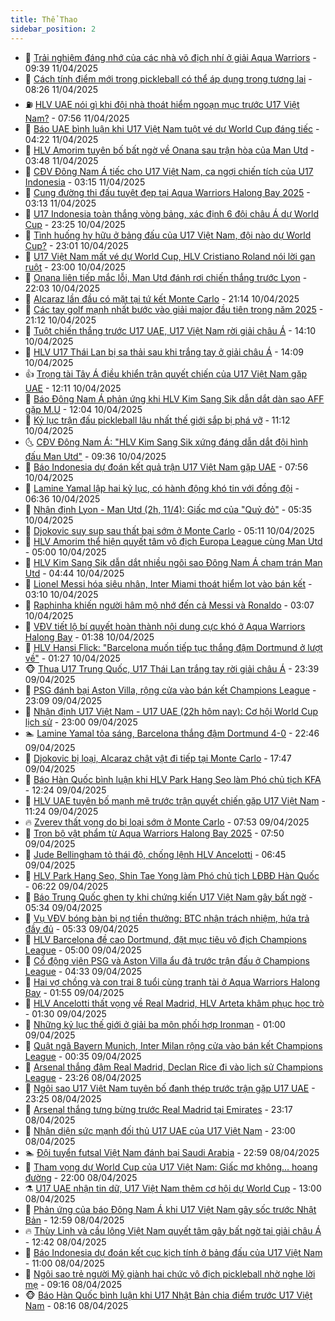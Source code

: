 ```yaml
---
title: Thể Thao
sidebar_position: 2
---
```


<!-- dantri-the-thao:START -->
- 🎡 [Trải nghiệm đáng nhớ của các nhà vô địch nhí ở giải Aqua Warriors](https://dantri.com.vn/the-thao/trai-nghiem-dang-nho-cua-cac-nha-vo-dich-nhi-o-giai-aqua-warriors-20250411161120484.htm) - 09:39 11/04/2025
- 💯 [Cách tính điểm mới trong pickleball có thể áp dụng trong tương lai](https://dantri.com.vn/the-thao/cach-tinh-diem-moi-trong-pickleball-co-the-ap-dung-trong-tuong-lai-20250411143423012.htm) - 08:26 11/04/2025
- ⛽️ [HLV UAE nói gì khi đội nhà thoát hiểm ngoạn mục trước U17 Việt Nam?](https://dantri.com.vn/the-thao/hlv-uae-noi-gi-khi-doi-nha-thoat-hiem-ngoan-muc-truoc-u17-viet-nam-20250411123424348.htm) - 07:56 11/04/2025
- 💃 [Báo UAE bình luận khi U17 Việt Nam tuột vé dự World Cup đáng tiếc](https://dantri.com.vn/the-thao/bao-uae-binh-luan-khi-u17-viet-nam-tuot-ve-du-world-cup-dang-tiec-20250411102238925.htm) - 04:22 11/04/2025
- 🌈 [HLV Amorim tuyên bố bất ngờ về Onana sau trận hòa của Man Utd](https://dantri.com.vn/the-thao/hlv-amorim-tuyen-bo-bat-ngo-ve-onana-sau-tran-hoa-cua-man-utd-20250411104256286.htm) - 03:48 11/04/2025
- 🦅 [CĐV Đông Nam Á tiếc cho U17 Việt Nam, ca ngợi chiến tích của U17 Indonesia](https://dantri.com.vn/the-thao/cdv-dong-nam-a-tiec-cho-u17-viet-nam-ca-ngoi-chien-tich-cua-u17-indonesia-20250411085819762.htm) - 03:15 11/04/2025
- 🌝 [Cung đường thi đấu tuyệt đẹp tại Aqua Warriors Halong Bay 2025](https://dantri.com.vn/the-thao/cung-duong-thi-dau-tuyet-dep-tai-aqua-warriors-halong-bay-2025-20250411081003018.htm) - 03:13 11/04/2025
- 🚀 [U17 Indonesia toàn thắng vòng bảng, xác định 6 đội châu Á dự World Cup](https://dantri.com.vn/the-thao/u17-indonesia-toan-thang-vong-bang-xac-dinh-6-doi-chau-a-du-world-cup-20250411062436660.htm) - 23:25 10/04/2025
- 🎉 [Tình huống hy hữu ở bảng đấu của U17 Việt Nam, đội nào dự World Cup?](https://dantri.com.vn/the-thao/tinh-huong-hy-huu-o-bang-dau-cua-u17-viet-nam-doi-nao-du-world-cup-20250411011951636.htm) - 23:01 10/04/2025
- 📝 [U17 Việt Nam mất vé dự World Cup, HLV Cristiano Roland nói lời gan ruột](https://dantri.com.vn/the-thao/u17-viet-nam-mat-ve-du-world-cup-hlv-cristiano-roland-noi-loi-gan-ruot-20250411060426064.htm) - 23:00 10/04/2025
- 🦄 [Onana liên tiếp mắc lỗi, Man Utd đánh rơi chiến thắng trước Lyon](https://dantri.com.vn/the-thao/onana-lien-tiep-mac-loi-man-utd-danh-roi-chien-thang-truoc-lyon-20250411050321327.htm) - 22:03 10/04/2025
- 🎉 [Alcaraz lần đầu có mặt tại tứ kết Monte Carlo](https://dantri.com.vn/the-thao/alcaraz-lan-dau-co-mat-tai-tu-ket-monte-carlo-20250411053119625.htm) - 21:14 10/04/2025
- 💼 [Các tay golf mạnh nhất bước vào giải major đầu tiên trong năm 2025](https://dantri.com.vn/the-thao/cac-tay-golf-manh-nhat-buoc-vao-giai-major-dau-tien-trong-nam-2025-20250410221948466.htm) - 21:12 10/04/2025
- 🤡 [Tuột chiến thắng trước U17 UAE, U17 Việt Nam rời giải châu Á](https://dantri.com.vn/the-thao/tuot-chien-thang-truoc-u17-uae-u17-viet-nam-roi-giai-chau-a-20250410211002483.htm) - 14:10 10/04/2025
- 🦆 [HLV U17 Thái Lan bị sa thải sau khi trắng tay ở giải châu Á](https://dantri.com.vn/the-thao/hlv-u17-thai-lan-bi-sa-thai-sau-khi-trang-tay-o-giai-chau-a-20250410211758093.htm) - 14:09 10/04/2025
- 👍 [Trọng tài Tây Á điều khiển trận quyết chiến của U17 Việt Nam gặp UAE](https://dantri.com.vn/the-thao/trong-tai-tay-a-dieu-khien-tran-quyet-chien-cua-u17-viet-nam-gap-uae-20250410191109594.htm) - 12:11 10/04/2025
- 💼 [Báo Đông Nam Á phản ứng khi HLV Kim Sang Sik dẫn dắt dàn sao AFF gặp M.U](https://dantri.com.vn/the-thao/bao-dong-nam-a-phan-ung-khi-hlv-kim-sang-sik-dan-dat-dan-sao-aff-gap-mu-20250410184344456.htm) - 12:04 10/04/2025
- 🦒 [Kỷ lục trận đấu pickleball lâu nhất thế giới sắp bị phá vỡ](https://dantri.com.vn/the-thao/ky-luc-tran-dau-pickleball-lau-nhat-the-gioi-sap-bi-pha-vo-20250410140549345.htm) - 11:12 10/04/2025
- 🌜 [CĐV Đông Nam Á: &quot;HLV Kim Sang Sik xứng đáng dẫn dắt đội hình đấu Man Utd&quot;](https://dantri.com.vn/the-thao/cdv-dong-nam-a-hlv-kim-sang-sik-xung-dang-dan-dat-doi-hinh-dau-man-utd-20250410142704791.htm) - 09:36 10/04/2025
- 🦆 [Báo Indonesia dự đoán kết quả trận U17 Việt Nam gặp UAE](https://dantri.com.vn/the-thao/bao-indonesia-du-doan-ket-qua-tran-u17-viet-nam-gap-uae-20250410135613117.htm) - 07:56 10/04/2025
- 💪 [Lamine Yamal lập hai kỷ lục, có hành động khó tin với đồng đội](https://dantri.com.vn/the-thao/lamine-yamal-lap-hai-ky-luc-co-hanh-dong-kho-tin-voi-dong-doi-20250410133652438.htm) - 06:36 10/04/2025
- 🧠 [Nhận định Lyon - Man Utd &lpar;2h, 11/4&rpar;: Giấc mơ của &quot;Quỷ đỏ&quot;](https://dantri.com.vn/the-thao/nhan-dinh-lyon-man-utd-2h-114-giac-mo-cua-quy-do-20250410123308020.htm) - 05:35 10/04/2025
- 🦄 [Djokovic suy sụp sau thất bại sớm ở Monte Carlo](https://dantri.com.vn/the-thao/djokovic-suy-sup-sau-that-bai-som-o-monte-carlo-20250410121128153.htm) - 05:11 10/04/2025
- 🥸 [HLV Amorim thể hiện quyết tâm vô địch Europa League cùng Man Utd](https://dantri.com.vn/the-thao/hlv-amorim-the-hien-quyet-tam-vo-dich-europa-league-cung-man-utd-20250410075909476.htm) - 05:00 10/04/2025
- 🤠 [HLV Kim Sang Sik dẫn dắt nhiều ngôi sao Đông Nam Á chạm trán Man Utd](https://dantri.com.vn/the-thao/hlv-kim-sang-sik-dan-dat-nhieu-ngoi-sao-dong-nam-a-cham-tran-man-utd-20250410114429335.htm) - 04:44 10/04/2025
- 👺 [Lionel Messi hóa siêu nhân, Inter Miami thoát hiểm lọt vào bán kết](https://dantri.com.vn/the-thao/lionel-messi-hoa-sieu-nhan-inter-miami-thoat-hiem-lot-vao-ban-ket-20250410095400963.htm) - 03:10 10/04/2025
- 📝 [Raphinha khiến người hâm mộ nhớ đến cả Messi và Ronaldo](https://dantri.com.vn/the-thao/raphinha-khien-nguoi-ham-mo-nho-den-ca-messi-va-ronaldo-20250410094133480.htm) - 03:07 10/04/2025
- 🦆 [VĐV tiết lộ bí quyết hoàn thành nội dung cực khó ở Aqua Warriors Halong Bay](https://dantri.com.vn/the-thao/vdv-tiet-lo-bi-quyet-hoan-thanh-noi-dung-cuc-kho-o-aqua-warriors-halong-bay-20250409234151399.htm) - 01:38 10/04/2025
- 🥳 [HLV Hansi Flick: &quot;Barcelona muốn tiếp tục thắng đậm Dortmund ở lượt về&quot;](https://dantri.com.vn/the-thao/hlv-hansi-flick-barcelona-muon-tiep-tuc-thang-dam-dortmund-o-luot-ve-20250410070958847.htm) - 01:27 10/04/2025
- 🐵 [Thua U17 Trung Quốc, U17 Thái Lan trắng tay rời giải châu Á](https://dantri.com.vn/the-thao/thua-u17-trung-quoc-u17-thai-lan-trang-tay-roi-giai-chau-a-20250410063703064.htm) - 23:39 09/04/2025
- 🤩 [PSG đánh bại Aston Villa, rộng cửa vào bán kết Champions League](https://dantri.com.vn/the-thao/psg-danh-bai-aston-villa-rong-cua-vao-ban-ket-champions-league-20250410060356416.htm) - 23:09 09/04/2025
- 🤠 [Nhận định U17 Việt Nam - U17 UAE &lpar;22h hôm nay&rpar;: Cơ hội World Cup lịch sử](https://dantri.com.vn/the-thao/nhan-dinh-u17-viet-nam-u17-uae-22h-hom-nay-co-hoi-world-cup-lich-su-20250408154417643.htm) - 23:00 09/04/2025
- 🏊 [Lamine Yamal tỏa sáng, Barcelona thắng đậm Dortmund 4-0](https://dantri.com.vn/the-thao/lamine-yamal-toa-sang-barcelona-thang-dam-dortmund-4-0-20250410054630676.htm) - 22:46 09/04/2025
- 🗽 [Djokovic bị loại, Alcaraz chật vật đi tiếp tại Monte Carlo](https://dantri.com.vn/the-thao/djokovic-bi-loai-alcaraz-chat-vat-di-tiep-tai-monte-carlo-20250409234653352.htm) - 17:47 09/04/2025
- 🚀 [Báo Hàn Quốc bình luận khi HLV Park Hang Seo làm Phó chủ tịch KFA](https://dantri.com.vn/the-thao/bao-han-quoc-binh-luan-khi-hlv-park-hang-seo-lam-pho-chu-tich-kfa-20250409192431689.htm) - 12:24 09/04/2025
- 🎉 [HLV UAE tuyên bố mạnh mẽ trước trận quyết chiến gặp U17 Việt Nam](https://dantri.com.vn/the-thao/hlv-uae-tuyen-bo-manh-me-truoc-tran-quyet-chien-gap-u17-viet-nam-20250409182356692.htm) - 11:24 09/04/2025
- 🔥 [Zverev thất vọng do bị loại sớm ở Monte Carlo](https://dantri.com.vn/the-thao/zverev-that-vong-do-bi-loai-som-o-monte-carlo-20250409145302403.htm) - 07:53 09/04/2025
- 🎉 [Trọn bộ vật phẩm từ Aqua Warriors Halong Bay 2025](https://dantri.com.vn/the-thao/tron-bo-vat-pham-tu-aqua-warriors-halong-bay-2025-20250409142908003.htm) - 07:50 09/04/2025
- 🎡 [Jude Bellingham tỏ thái độ, chống lệnh HLV Ancelotti](https://dantri.com.vn/the-thao/jude-bellingham-to-thai-do-chong-lenh-hlv-ancelotti-20250409132927793.htm) - 06:45 09/04/2025
- 🐻 [HLV Park Hang Seo, Shin Tae Yong làm Phó chủ tịch LĐBĐ Hàn Quốc](https://dantri.com.vn/the-thao/hlv-park-hang-seo-shin-tae-yong-lam-pho-chu-tich-ldbd-han-quoc-20250409135215802.htm) - 06:22 09/04/2025
- 🌊 [Báo Trung Quốc ghen tỵ khi chứng kiến U17 Việt Nam gây bất ngờ](https://dantri.com.vn/the-thao/bao-trung-quoc-ghen-ty-khi-chung-kien-u17-viet-nam-gay-bat-ngo-20250409113304338.htm) - 05:34 09/04/2025
- 💃 [Vụ VĐV bóng bàn bị nợ tiền thưởng: BTC nhận trách nhiệm, hứa trả đầy đủ](https://dantri.com.vn/the-thao/vu-vdv-bong-ban-bi-no-tien-thuong-btc-nhan-trach-nhiem-hua-tra-day-du-20250409131947164.htm) - 05:33 09/04/2025
- 🤔 [HLV Barcelona đề cao Dortmund, đặt mục tiêu vô địch Champions League](https://dantri.com.vn/the-thao/hlv-barcelona-de-cao-dortmund-dat-muc-tieu-vo-dich-champions-league-20250409085903800.htm) - 05:00 09/04/2025
- 🤭 [Cổ động viên PSG và Aston Villa ẩu đả trước trận đấu ở Champions League](https://dantri.com.vn/the-thao/co-dong-vien-psg-va-aston-villa-au-da-truoc-tran-dau-o-champions-league-20250409105207552.htm) - 04:33 09/04/2025
- 👹 [Hai vợ chồng và con trai 8 tuổi cùng tranh tài ở Aqua Warriors Halong Bay](https://dantri.com.vn/the-thao/hai-vo-chong-va-con-trai-8-tuoi-cung-tranh-tai-o-aqua-warriors-halong-bay-20250409001859331.htm) - 01:55 09/04/2025
- 🗽 [HLV Ancelotti thất vọng về Real Madrid, HLV Arteta khâm phục học trò](https://dantri.com.vn/the-thao/hlv-ancelotti-that-vong-ve-real-madrid-hlv-arteta-kham-phuc-hoc-tro-20250409073536617.htm) - 01:30 09/04/2025
- 🥳 [Những kỷ lục thế giới ở giải ba môn phối hợp Ironman](https://dantri.com.vn/the-thao/nhung-ky-luc-the-gioi-o-giai-ba-mon-phoi-hop-ironman-20250408133031099.htm) - 01:00 09/04/2025
- 💃 [Quật ngã Bayern Munich, Inter Milan rộng cửa vào bán kết Champions League](https://dantri.com.vn/the-thao/quat-nga-bayern-munich-inter-milan-rong-cua-vao-ban-ket-champions-league-20250409073457004.htm) - 00:35 09/04/2025
- 🧰 [Arsenal thắng đậm Real Madrid, Declan Rice đi vào lịch sử Champions League](https://dantri.com.vn/the-thao/arsenal-thang-dam-real-madrid-declan-rice-di-vao-lich-su-champions-league-20250409053509050.htm) - 23:26 08/04/2025
- 💪 [Ngôi sao U17 Việt Nam tuyên bố đanh thép trước trận gặp U17 UAE](https://dantri.com.vn/the-thao/ngoi-sao-u17-viet-nam-tuyen-bo-danh-thep-truoc-tran-gap-u17-uae-20250409064953401.htm) - 23:25 08/04/2025
- 🚀 [Arsenal thắng tưng bừng trước Real Madrid tại Emirates](https://dantri.com.vn/the-thao/arsenal-thang-tung-bung-truoc-real-madrid-tai-emirates-20250409061729567.htm) - 23:17 08/04/2025
- 🤠 [Nhận diện sức mạnh đối thủ U17 UAE của U17 Việt Nam](https://dantri.com.vn/the-thao/nhan-dien-suc-manh-doi-thu-u17-uae-cua-u17-viet-nam-20250408130114243.htm) - 23:00 08/04/2025
- 🏊 [Đội tuyển futsal Việt Nam đánh bại Saudi Arabia](https://dantri.com.vn/the-thao/doi-tuyen-futsal-viet-nam-danh-bai-saudi-arabia-20250409011049019.htm) - 22:59 08/04/2025
- 🦄 [Tham vọng dự World Cup của U17 Việt Nam: Giấc mơ không… hoang đường](https://dantri.com.vn/the-thao/tham-vong-du-world-cup-cua-u17-viet-nam-giac-mo-khong-hoang-duong-20250408233648981.htm) - 22:00 08/04/2025
- ⚗️ [U17 UAE nhận tin dữ, U17 Việt Nam thêm cơ hội dự World Cup](https://dantri.com.vn/the-thao/u17-uae-nhan-tin-du-u17-viet-nam-them-co-hoi-du-world-cup-20250408200052881.htm) - 13:00 08/04/2025
- 🥷 [Phản ứng của báo Đông Nam Á khi U17 Việt Nam gây sốc trước Nhật Bản](https://dantri.com.vn/the-thao/phan-ung-cua-bao-dong-nam-a-khi-u17-viet-nam-gay-soc-truoc-nhat-ban-20250408184337659.htm) - 12:59 08/04/2025
- 🔥 [Thùy Linh và cầu lông Việt Nam quyết tâm gây bất ngờ tại giải châu Á](https://dantri.com.vn/the-thao/thuy-linh-va-cau-long-viet-nam-quyet-tam-gay-bat-ngo-tai-giai-chau-a-20250408164111696.htm) - 12:42 08/04/2025
- 🦅 [Báo Indonesia dự đoán kết cục kịch tính ở bảng đấu của U17 Việt Nam](https://dantri.com.vn/the-thao/bao-indonesia-du-doan-ket-cuc-kich-tinh-o-bang-dau-cua-u17-viet-nam-20250408105424509.htm) - 11:00 08/04/2025
- 🌝 [Ngôi sao trẻ người Mỹ giành hai chức vô địch pickleball nhờ nghe lời mẹ](https://dantri.com.vn/the-thao/ngoi-sao-tre-nguoi-my-gianh-hai-chuc-vo-dich-pickleball-nho-nghe-loi-me-20250408134945193.htm) - 09:16 08/04/2025
- 🐵 [Báo Hàn Quốc bình luận khi U17 Nhật Bản chia điểm trước U17 Việt Nam](https://dantri.com.vn/the-thao/bao-han-quoc-binh-luan-khi-u17-nhat-ban-chia-diem-truoc-u17-viet-nam-20250408132226606.htm) - 08:16 08/04/2025<!-- dantri-the-thao:END -->
